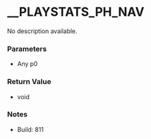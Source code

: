 # __PLAYSTATS_PH_NAV

No description available.

### Parameters
* Any p0

### Return Value
* void

### Notes
* Build: 811

